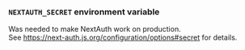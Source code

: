 ### `NEXTAUTH_SECRET` environment variable

Was needed to make NextAuth work on production.  
See https://next-auth.js.org/configuration/options#secret for details.

